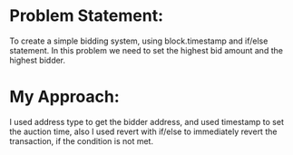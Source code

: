 # Problem Statement: 
To create a simple bidding system, using block.timestamp and if/else statement. In this problem we need to set the highest bid amount and the highest bidder. 

# My Approach:
I used address type to get the bidder address, and used timestamp to set the auction time, also I used revert with if/else to immediately revert the transaction, if the condition is not met.